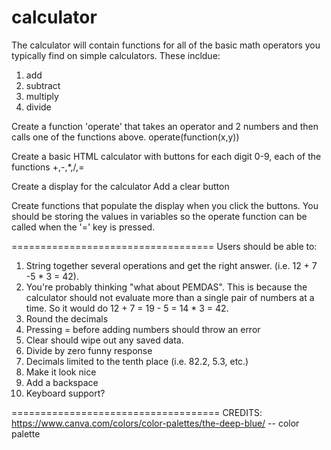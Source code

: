 # calculator
The calculator will contain functions for all of the basic math operators you typically find on simple calculators.
These incldue:
1. add
2. subtract
3. multiply
4. divide

Create a function 'operate' that takes an operator and 2 numbers and then calls one of the functions above.
    operate(function(x,y))

Create a basic HTML calculator with buttons for each digit 0-9, each of the functions +,-,*,/,=

Create a display for the calculator
Add a clear button

Create functions that populate the display when you click the buttons. You should be storing the values in variables so the operate function can be called when the '=' key is pressed.

===================================
Users should be able to:
1. String together several operations and get the right answer. (i.e. 12 + 7 -5 * 3 = 42). 
2. You're probably thinking "what about PEMDAS". This is because the calculator should not evaluate more than a single pair of numbers at a time. So it would do 12 + 7 = 19 - 5 = 14 * 3 = 42.
3. Round the decimals
4. Pressing = before adding numbers should throw an error
5. Clear should wipe out any saved data.
6. Divide by zero funny response
7. Decimals limited to the tenth place (i.e. 82.2, 5.3, etc.)
8. Make it look nice
9. Add a backspace
10. Keyboard support?

====================================
CREDITS: 
https://www.canva.com/colors/color-palettes/the-deep-blue/ -- color palette 